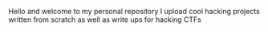 Hello and welcome to my personal repository
I upload cool hacking projects written from scratch as well as write ups for hacking CTFs
